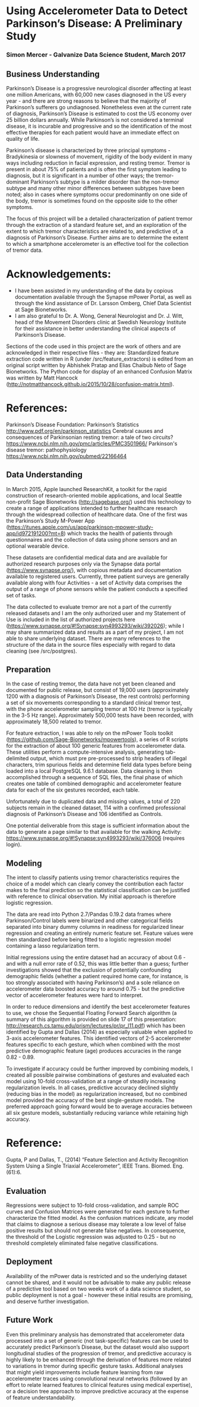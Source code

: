 # Using Accelerometer Data to Detect Parkinson’s Disease: A Preliminary Study

### Simon Mercer - Galvanize Data Science Student, March 2017

## Business Understanding
Parkinson’s Disease is a progressive neurological disorder affecting at least one million Americans, with 60,000 new cases diagnosed in the US every year - and there are strong reasons to believe that the majority of Parkinson’s sufferers go undiagnosed. Nonetheless even at the current rate of diagnosis, Parkinson’s Disease is estimated to cost the US economy over 25 billion dollars annually. While Parkinson’s is not considered a terminal disease, it is incurable and progressive and so the identification of the most effective therapies for each patient would have an immediate effect on quality of life.

Parkinson’s disease is characterized by three principal symptoms - Bradykinesia or slowness of movement, rigidity of the body evident in many ways including reduction in facial expression, and resting tremor. Tremor is present in about 75% of patients and is often the first symptom leading to diagnosis, but it is significant in a number of other ways; the tremor-dominant Parkinson’s subtype is a milder disorder than the non-tremor subtype and many other minor differences between subtypes have been noted; also in cases where symptoms occur predominantly on one side of the body, tremor is sometimes found on the opposite side to the other symptoms.

The focus of this project will be a detailed characterization of patient tremor through the extraction of a standard feature set, and an exploration of the extent to which tremor characteristics are related to, and predictive of, a diagnosis of Parkinson’s Disease. Further aims are to determine the extent to which a smartphone accelerometer is an effective tool for the collection of tremor data.

# Acknowledgements:
<ul>
<li>I have been assisted in my understanding of the data by copious documentation available through the Synapse mPower Portal, as well as through the kind assistance of Dr. Larsson Omberg, Chief Data Scientist at Sage Bionetworks.
<li>I am also grateful to Dr. A. Wong, General Neurologist and Dr. J. Witt, head of the Movement Disorders clinic at Swedish Neurology Institute for their assistance in better understanding the clinical aspects of Parkinson’s Disease.
</ul>

Sections of the code used in this project are the work of others and are acknowledged in their respective files - they are:
Standardized feature extraction code written in R (under /src/feature_extractors) is edited from an original script written by Abhishek Pratap and Elias Chaibub Neto of Sage Bionetworks.
The Python code for display of an enhanced Confusion Matrix was written by Matt Hancock (http://notmatthancock.github.io/2015/10/28/confusion-matrix.html).

# References:
Parkinson’s Disease Foundation: Parkinson’s Statistics http://www.pdf.org/en/parkinson_statistics
Cerebral causes and consequences of Parkinsonian resting tremor: a tale of two circuits? https://www.ncbi.nlm.nih.gov/pmc/articles/PMC3501966/
Parkinson's disease tremor: pathophysiology https://www.ncbi.nlm.nih.gov/pubmed/22166464


## Data Understanding
In March 2015, Apple launched ResearchKit, a toolkit for the rapid construction of research-oriented mobile applications, and local Seattle non-profit Sage Bionetworks (http://sagebase.org/) used this technology to create a range of applications intended to further healthcare research through the widespread collection of healthcare data. One of the first was the Parkinson’s Study M-Power App (https://itunes.apple.com/us/app/parkinson-mpower-study-app/id972191200?mt=8) which tracks the health of patients through questionnaires and the collection of data using phone sensors and an optional wearable device.

These datasets are confidential medical data and are available for authorized research purposes only via the Synapse data portal (https://www.synapse.org/), with copious metadata and documentation available to registered users. Currently, three patient surveys are generally available along with four Activities - a set of Activity data comprises the output of a range of phone sensors while the patient conducts a specified set of tasks.

The data collected to evaluate tremor are not a part of the currently released datasets and I am the only authorized user and my Statement of Use is included in the list of authorized projects here (https://www.synapse.org/#!Synapse:syn4993293/wiki/392026); while I may share summarized data and results as a part of my project, I am not able to share underlying dataset. There are many references to the structure of the data in the source files especially with regard to data cleaning (see /src/postgres).


## Preparation
In the case of resting tremor, the data have not yet been cleaned and documented for public release, but consist of 19,000 users (approximately 1200 with a diagnosis of Parkinson’s Disease, the rest controls) performing a set of six movements corresponding to a standard clinical tremor test, with the phone accelerometer sampling tremor at 100 Hz (tremor is typically in the 3-5 Hz range). Approximately 500,000 tests have been recorded, with approximately 18,500 related to tremor.

For feature extraction, I was able to rely on the mPower Tools toolkit (https://github.com/Sage-Bionetworks/mpowertools), a series of R scripts for the extraction of about 100 generic features from accelerometer data. These utilities perform a compute-intensive analysis, generating tab-delimited output, which must pre pre-processed to strip headers of illegal characters, trim spurious fields and determine field data types before being loaded into a local PostgreSQL 9.6.1 database. Data cleaning is then accomplished through a sequence of SQL files, the final phase of which creates one table of combined demographic and accelerometer feature data for each of the six gestures recorded, each table.

Unfortunately due to duplicated data and missing values, a total of 220 subjects remain in the cleaned dataset, 114 with a confirmed professional diagnosis of Parkinson’s Disease and 106 identified as Controls.

One potential deliverable from this stage is sufficient information about the data to generate a page similar to that available for the walking Activity: https://www.synapse.org/#!Synapse:syn4993293/wiki/376006 (requires login).


## Modeling
The intent to classify patients using tremor characteristics requires the choice of a model which can clearly convey the contribution each factor makes to the final prediction so the statistical classification can be justified with reference to clinical observation. My initial approach is therefore logistic regression.

The data are read into Python 2.7/Pandas 0.19.2 data frames where Parkinson/Control labels were binarized and other categorical fields separated into binary dummy columns in readiness for regularized linear regression and creating an entirely numeric feature set. Feature values were then standardized before being fitted to a logistic regression model containing a lasso regularization term.

Initial regressions using the entire dataset had an accuracy of about 0.6 - and with a null error rate of 0.52, this was little better than a guess; further investigations showed that the exclusion of potentially confounding demographic fields (whether a patient required home care, for instance, is too strongly associated with having Parkinson’s) and a sole reliance on accelerometer data boosted accuracy to around 0.75 - but the predictive vector of accelerometer features were hard to interpret.

In order to reduce dimensions and identify the best accelerometer features to use, we chose the Sequential Floating Forward Search algorithm (a summary of this algorithm is provided on slide 17 of this presentation: http://research.cs.tamu.edu/prism/lectures/pr/pr_l11.pdf) which has been identified by Gupta and Dallas (2014) as especially valuable when applied to 3-axis accelerometer features. This identified vectors of 2-5 accelerometer features specific to each gesture, which when combined with the most predictive demographic feature (age) produces accuracies in the range 0.82 - 0.89.

To investigate if accuracy could be further improved by combining models, I created all possible pairwise combinations of gestures and evaluated each model using 10-fold cross-validation at a range of steadily increasing regularization levels. In all cases, predictive accuracy declined slightly (reducing bias in the model) as regularization increased, but no combined model provided the accuracy of the best single-gesture models. The preferred approach going forward would be to average accuracies between all six gesture models, substantially reducing variance while retaining high accuracy.

# Reference:
Gupta, P and Dallas, T., (2014) “Feature Selection and Activity Recognition System Using a Single Triaxial Accelerometer”, IEEE Trans. Biomed. Eng. (61):6.


## Evaluation
Regressions were subject to 10-fold cross-validation, and sample ROC curves and Confusion Matrices were generated for each gesture to further characterize the fitted model. As the confusion matrices indicate, any model that claims to diagnose a serious disease may tolerate a low level of false positive results but should not generate false negatives. In consequence, the threshold of the Logistic regression was adjusted to 0.25 - but no threshold completely eliminated false negative classifications.


## Deployment
Availability of the mPower data is restricted and so the underlying dataset cannot be shared, and it would not be advisable to make any public release of a predictive tool based on two weeks work of a data science student, so public deployment is not a goal - however these initial results are promising, and deserve further investigation.


## Future Work
Even this preliminary analysis has demonstrated that accelerometer data processed into a set of generic (not task-specific) features can be used to accurately predict Parkinson’s Disease, but the dataset would also support longitudinal studies of the progression of tremor, and predictive accuracy is highly likely to be enhanced through the derivation of features more related to variations in tremor during specific gesture tasks. Additional analyses that might yield improvements include feature learning from raw accelerometer traces using convolutional neural networks (followed by an effort to relate learned features to clinical features using medical expertise), or a decision tree approach to improve predictive accuracy at the expense of feature understandability.
